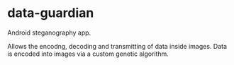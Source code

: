 # data-guardian
Android steganography app.

Allows the encodng, decoding and transmitting of data inside images.
Data is encoded into images via a custom genetic algorithm.
